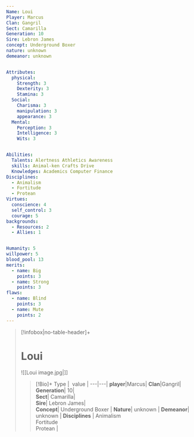 ```yaml
---
Name: Loui
Player: Marcus
Clan: Gangril
Sect: Camarilla
Generation: 10
Sire: Lebron James
concept: Underground Boxer
nature: unknown
demeanor: unknown


Attributes:
  physical:
    Strength: 3
    Dexterity: 3
    Stamina: 3
  Social:
    Charisma: 3
    manipulation: 3
    appearance: 3
  Mental:
    Perception: 3
    Intelligence: 3
    Wits: 3


Abilities:
  Talents: Alertness Athletics Awareness
  skills: Animal-ken Crafts Drive
  Knowledges: Academics Computer Finance
Disciplines:
  - Animalism
  - Fortitude
  - Protean
Virtues:
  conscience: 4
  self_control: 3
  courage: 5
backgrounds:
  - Resources: 2
  - Allies: 1


Humanity: 5
willpower: 5
blood_pool: 13
merits:
  - name: Big
    points: 3
  - name: Strong
    points: 3
flaws:
  - name: Blind
    points: 3
  - name: Mute
    points: 2
---
```

>[!infobox|no-table-header]+  
># Loui
>![[Loui image.jpg|]]
>
>
>>[!Bio]+
>>Type |  value |
> ---|---|
>**player**|Marcus|
>**Clan**|Gangril| 
>**Generation**| 10|  
>**Sect**| Camarilla|  
>**Sire**| Lebron James|  
>**Concept**| Underground Boxer  |
>**Nature**| unknown | 
>**Demeanor**| unknown  |
>**Disciplines** | Animalism<br>Fortitude<br>Protean |



